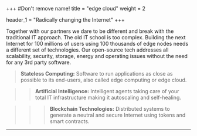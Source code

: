 +++
#Don't remove name!
title = "edge cloud"
weight = 2

header_1 = "Radically changing the Internet"
+++

Together with our partners we dare to be different and break with the traditional IT approach. The old IT school is too complex. Building the next Internet for 100 millions of users using 100 thousands of edge nodes needs a different set of technologies. Our open-source tech addresses all scalability, security, storage, energy and operating issues without the need for any 3rd party software.

> **Stateless Computing:** Software to run applications as close as possible to its end-users, also called edge computing or edge cloud.

> > **Artificial Intelligence:** Intelligent agents taking care of your total IT infrastructure making it autoscaling and self-healing.

> > > **Blockchain Technologies:** Distributed systems to generate a neutral and secure Internet using tokens and smart contracts.


***